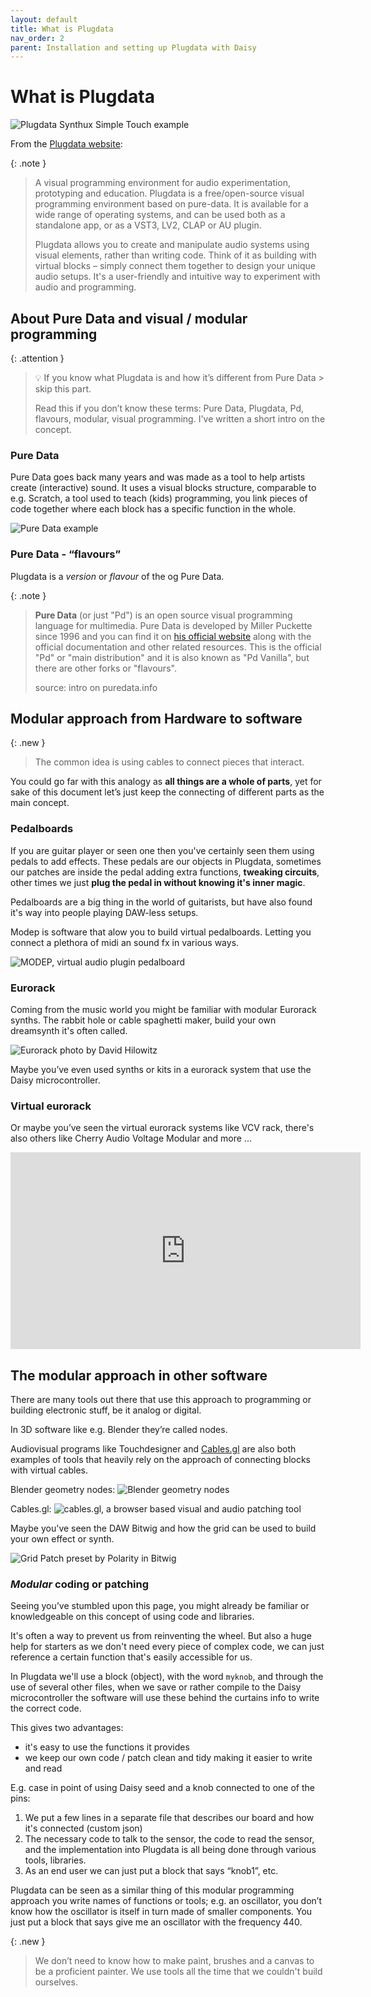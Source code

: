 ```yaml
---
layout: default
title: What is Plugdata
nav_order: 2
parent: Installation and setting up Plugdata with Daisy
---
```


# What is Plugdata

![Plugdata Synthux Simple Touch example](img\Simpletouch_soundscpr_plugdata_example.jpg)

From the [Plugdata website](https://plugdata.org/):

{: .note }
> A visual programming environment for audio experimentation, prototyping and education.
> Plugdata is a free/open-source visual programming environment based on pure-data. It is available for a wide range of operating systems, and can be used both as a standalone app, or as a VST3, LV2, CLAP or AU plugin.
>
> Plugdata allows you to create and manipulate audio systems using visual elements, rather than writing code. Think of it as building with virtual blocks – simply connect them together to design your unique audio setups. It's a user-friendly and intuitive way to experiment with audio and programming.

## About Pure Data and visual / modular programming

{: .attention }
> 💡 If you know what Plugdata is and how it’s different from Pure Data > skip this part.
>
>Read this if you don’t know these terms: Pure Data, Plugdata, Pd, flavours, modular, visual programming. I've written a short intro on the concept.

### Pure Data

Pure Data goes back many years and was made as a tool to help artists create (interactive) sound. It uses a visual blocks structure, comparable to e.g. Scratch, a tool used to teach (kids) programming, you link pieces of code together where each block has a specific function in the whole.

![Pure Data example](img/puredata_example.png)

### Pure Data - “flavours”

Plugdata is a *version* or *flavour* of the og Pure Data.

{: .note }
> **Pure Data** (or just "Pd") is an open source visual programming language for multimedia. Pure Data is developed by Miller Puckette since 1996 and you can find it on [his official website](https://msp.ucsd.edu/) along with the official documentation and other related resources. This is the official "Pd" or "main distribution" and it is also known as "Pd Vanilla", but there are other forks or "flavours".
>
> source: intro on puredata.info 

## Modular approach from Hardware to software

{: .new }
> The common idea is using cables to connect pieces that interact.

You could go far with this analogy as **all things are a whole of parts**, yet for sake of this document let’s just keep the connecting of different parts as the main concept.

### Pedalboards

If you are guitar player or seen one then you've certainly seen them using pedals to add effects. These pedals are our objects in Plugdata, sometimes our patches are inside the pedal adding extra functions, **tweaking circuits**, other times we just **plug the pedal in without knowing it's inner magic**.

Pedalboards are a big thing in the world of guitarists, but have also found it's way into people playing DAW-less setups.

Modep is software that alow you to build virtual pedalboards. Letting you connect a plethora of midi an sound fx in various ways.

![MODEP, virtual audio plugin pedalboard ](img\modep-intro.png)

### Eurorack

Coming from the music world you might be familiar with modular Eurorack synths. The rabbit hole or cable spaghetti maker, build your own dreamsynth it's often called.

![Eurorack photo by David Hilowitz](img\Analog_Synth_Switched_On_Austin_Texas_David_Hilowitz.jpg)

Maybe you’ve even used synths or kits in a eurorack system that use the Daisy microcontroller.

### Virtual eurorack

Or maybe you’ve seen the virtual eurorack systems like VCV rack, there's also others like Cherry Audio Voltage Modular and more ...

<iframe width="560" height="315" src="https://www.youtube.com/embed/NPErDUlwSlg?si=vqqYQokqqDcMECXk" title="YouTube video player" frameborder="0" allow="accelerometer; autoplay; clipboard-write; encrypted-media; gyroscope; picture-in-picture; web-share" allowfullscreen></iframe>

## The modular approach in other software

There are many tools out there that use this approach to programming or building electronic stuff, be it analog or digital.

In 3D software like e.g. Blender they’re called nodes.

Audiovisual programs like Touchdesigner and [Cables.gl](http://Cables.gl) are also both examples of tools that heavily rely on the approach of connecting blocks with virtual cables.

Blender geometry nodes:
![Blender geometry nodes](img\Blender_geometry_nodes.png)

Cables.gl:
![cables.gl, a browser based visual and audio patching tool](img\cablesgl_node_example.jpg)

Maybe you've seen the DAW Bitwig and how the grid can be used to build your own effect or synth.

![Grid Patch preset by Polarity in Bitwig ](img\Bitwig_grid_polarity_particlessmear.jpg)


### *Modular* coding or patching

Seeing you’ve stumbled upon this page, you might already be familiar or knowledgeable on this concept of using code and libraries.

It's often a way to prevent us from reinventing the wheel. But also a huge help for starters as we don't need every piece of complex code, we can just reference a certain function that's easily accessible for us.

In Plugdata we'll use a block (object), with the word `myknob`, and through the use of several other files, when we save or rather compile to the Daisy microcontroller the software will use these behind the curtains info to write the correct code.

This gives two advantages:
- it's easy to use the functions it provides
- we keep our own code / patch clean and tidy making it easier to write and read

E.g. case in point of using Daisy seed and a knob connected to one of the pins:
  1. We put a few lines in a separate file that describes our board and how it's connected (custom json)
  2. The necessary code to talk to the sensor, the code to read the sensor, and the implementation into Plugdata is all being done through various tools, libraries.
  3. As an end user we can just put a block that says “knob1”, etc.
 
   Plugdata can be seen as a similar thing of this modular programming approach you write names of functions or tools; e.g. an oscillator, you don’t know how the oscillator is itself in turn made of smaller components. You just put a block that says give me an oscillator with the frequency 440.

{: .new }
> We don’t need to know how to make paint, brushes and a canvas to be a proficient painter. We use tools all the time that we couldn't build ourselves.